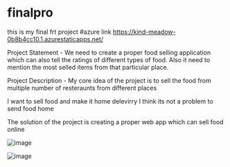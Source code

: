 # finalpro
this is my final frt project
#azure link https://kind-meadow-0b8b4cc10.1.azurestaticapps.net/

Project Statement - We need to create a proper food selling application which can also tell the ratings of different types of food. Also it need to mention the most selled items from that particular place.

Project Description - My core idea of the project is to sell the food from multiple number of resteraunts from different places

I want to sell food and make it home delevirry I think its not a problem to send food home 

The solution of the project is creating a proper web app which can sell food online 



![image](https://user-images.githubusercontent.com/87408431/175873104-606e3196-7ae0-4f6a-95db-34184751c4e0.png)


![image](https://user-images.githubusercontent.com/87408431/175873297-ba19c630-e985-4c70-8a7a-1f628bd1bf3c.png)
